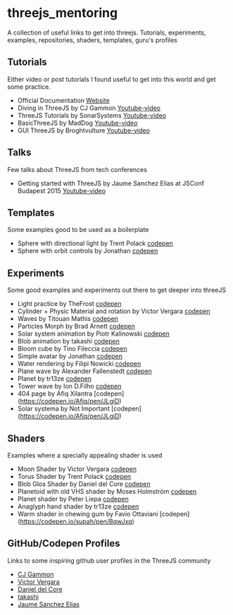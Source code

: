 # threejs_mentoring
A collection of useful links to get into threejs. Tutorials, experiments, examples, repositories, shaders, templates, guru's profiles

## Tutorials
Either video or post tutorials I found useful to get into this world and get some practice.

- Official Documentation [Website](https://threejs.org)
- Diving in ThreeJS by CJ Gammon [Youtube-video](https://youtu.be/ABV1mK1CGOY)
- ThreeJS Tutorials by SonarSystems [Youtube-video](https://youtu.be/YKzyhcyAijo)
- BasicThreeJS by MadDog [Youtube-video](https://youtu.be/9fg93FzfamU)
- GUI ThreeJS by Broghtvulture [Youtube-video](https://youtu.be/YMJzjjOumbw)

## Talks
Few talks about ThreeJS from tech conferences

- Getting started with ThreeJS by Jaume Sanchez Elias at JSConf Budapest 2015 [Youtube-video](https://youtu.be/HwkGTYRopYg)

## Templates
Some examples good to be used as a boilerplate
- Sphere with directional light by Trent Polack [codepen](https://codepen.io/mittense/pen/MoNYbW)
- Sphere with orbit controls by Jonathan [codepen](https://codepen.io/jonathanphz/pen/NRdzaO)


## Experiments
Some good examples and experiments out there to get deeper into threeJS
- Light practice by TheFrost [codepen](https://codepen.io/frost084/pen/PEvqOx)
- Cylinder + Physic Material and rotation by Victor Vergara [codepen](https://codepen.io/vcomics/pen/LmWWgL)
- Waves by Titouan Mathis [codepen](https://codepen.io/titouanmathis/pen/ZWYBGE)
- Particles Morph by Brad Arnett [codepen](https://codepen.io/bradarnett/pen/jZPwpv)
- Solar system animation by Piotr Kalinowski [codepen](https://codepen.io/piotrkalinowski/pen/yMXomv)
- Blob animation by takashi [codepen](https://codepen.io/tksiiii/pen/jwdvGG)
- Bloom cube by Tino Fileccia [codepen](https://codepen.io/TinoF/pen/LBqMGp)
- Simple avatar by Jonathan [codepen](https://codepen.io/jonathanphz/pen/qKKEeJ)
- Water rendering by Filipi Nowicki [codepen](https://codepen.io/FilipeNowicki/pen/xzOZoV)
- Plane wave by Alexander Fallenstedt [codepen](https://codepen.io/Fallenstedt/pen/XzOXMO)
- Planet by tr13ze [codepen](https://codepen.io/tr13ze/pen/QpNbNd)
- Tower wave by Ion D.Filho [codepen](https://codepen.io/iondf_/pen/rqVaKp)
- 404 page by Afiq Xilantra [codepen] (https://codepen.io/Afiq/pen/JLgiD)
- Solar systema by Not Important [codepen] (https://codepen.io/Afiq/pen/JLgiD)

## Shaders
Examples where a specially appealing shader is used
- Moon Shader by Victor Vergara [codepen](https://codepen.io/vcomics/pen/ZjMpOe)
- Torus Shader by Trent Polack [codepen](https://codepen.io/mittense/project/editor/ARwvjL)
- Blob Glos Shader by Daniel del Core [codepen](https://codepen.io/danieldelcore/pen/wqqgPN)
- Planetoid with old VHS shader by Moses Holmström [codepen](https://codepen.io/thykka/pen/LyNJNX)
- Planet shader by Peter Liepa [codepen](https://codepen.io/brainjam/pen/MXjevp)
- Anaglyph hand shader by tr13ze [codepen](https://codepen.io/tr13ze/pen/QvNGRP)
- Warm shader in chewing gum by Favio Ottaviani [codepen] (https://codepen.io/supah/pen/BqwJxq)


## GitHub/Codepen Profiles
Links to some inspiring github user profiles in the ThreeJS community

- [CJ Gammon](https://github.com/cjgammon)
- [Victor Vergara](https://codepen.io/vcomics/)
- [Daniel del Core](https://github.com/danieldelcore)
- [takashi](https://codepen.io/tksiiii/)
- [Jaume Sanchez Elias](https://github.com/spite)

